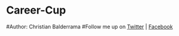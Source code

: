 # Career-Cup


#Author: Christian Balderrama
#Follow me up on <a href = "https://twitter.com/devslashxtian">Twitter</a> | <a href = "https://facebook.com/christian.balderrama.71">Facebook</a>
